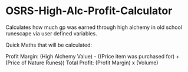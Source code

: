 # OSRS-High-Alc-Profit-Calculator
Calculates how much gp was earned through high alchemy in old school runescape via user defined variables.

Quick Maths that will be calculated: 

Profit Margin: (High Alchemy Value) - ((Price item was purchased for) + (Price of Nature Runes))
 Total Profit: (Profit Margin) x (Volume)
